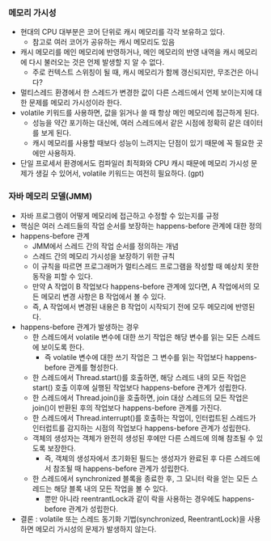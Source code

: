 ### 메모리 가시성
- 현대의 CPU 대부분은 코어 단위로 캐시 메모리를 각각 보유하고 있다.
  - 참고로 여러 코어가 공유하는 캐시 메모리도 있음
- 캐시 메모리를 메인 메모리에 반영하거나, 메인 메모리의 반영 내역을 캐시 메모리에 다시 불러오는 것은 언제 발생할 지 알 수 없다.
  - 주로 컨텍스트 스위칭이 될 때, 캐시 메모리가 함께 갱신되지만, 무조건은 아니다?
- 멀티스레드 환경에서 한 스레드가 변경한 값이 다른 스레드에서 언제 보이는지에 대한 문제를 메모리 가시성이라 한다.
- volatile 키워드를 사용하면, 값을 읽거나 쓸 때 항상 메인 메모리에 접근하게 된다.
  - 성능을 약간 포기하는 대신에, 여러 스레드에서 같은 시점에 정확히 같은 데이터를 보게 된다.
  - 캐시 메모리를 사용할 때보다 성능이 느려지는 단점이 있기 때문에 꼭 필요한 곳에만 사용하자.
- 단일 프로세서 환경에서도 컴파일러 최적화와 CPU 캐시 때문에 메모리 가시성 문제가 생길 수 있어서, volatile 키워드는 여전히 필요하다. (gpt)

### 자바 메모리 모델(JMM)
- 자바 프로그램이 어떻게 메모리에 접근하고 수정할 수 있는지를 규정
- 핵심은 여러 스레드들의 작업 순서를 보장하는 happens-before 관계에 대한 정의
- happens-before 관계
  - JMM에서 스레드 간의 작업 순서를 정의하는 개념
  - 스레드 간의 메모리 가시성을 보장하기 위한 규칙
  - 이 규칙을 따르면 프로그래머가 멀티스레드 프로그램을 작성할 때 예상치 못한 동작을 피할 수 있다.
  - 만약 A 작업이 B 작업보다 happens-before 관계에 있다면, A 작업에서의 모든 메모리 변경 사항은 B 작업에서 볼 수 있다.
  - 즉, A 작업에서 변경된 내용은 B 작업이 시작되기 전에 모두 메모리에 반영된다.
- happens-before 관계가 발생하는 경우
  - 한 스레드에서 volatile 변수에 대한 쓰기 작업은 해당 변수를 읽는 모든 스레드에 보이도록 한다.
    - 즉 volatile 변수에 대한 쓰기 작업은 그 변수를 읽는 작업보다 happens-before 관계를 형성한다.
  - 한 스레드에서 Thread.start()를 호출하면, 해당 스레드 내의 모든 작업은 start() 호출 이후에 실행된 작업보다 happens-before 관계가 성립한다.
  - 한 스레드에서 Thread.join()을 호출하면, join 대상 스레드의 모든 작업은 join()이 반환된 후의 작업보다 happens-before 관계를 가진다.
  - 한 스레드에서 Thread.interrupt()를 호출하는 작업이, 인터럽트된 스레드가 인터럽트를 감지하는 시점의 작업보다 happens-before 관계가 성립한다.
  - 객체의 생성자는 객체가 완전히 생성된 후에만 다른 스레드에 의해 참조될 수 있도록 보장한다.
    - 즉, 객체의 생성자에서 초기화된 필드는 생성자가 완료된 후 다른 스레드에서 참조될 때 happens-before 관계가 성립한다.
  - 한 스레드에서 synchronized 블록을 종료한 후, 그 모니터 락을 얻는 모든 스레드는 해당 블록 내의 모든 작업을 볼 수 있다.
    - 뿐만 아니라 reentrantLock과 같이 락을 사용하는 경우에도 happens-before 관계가 성립한다.
- 결론 : volatile 또는 스레드 동기화 기법(synchronized, ReentrantLock)을 사용하면 메모리 가시성의 문제가 발생하지 않는다.
